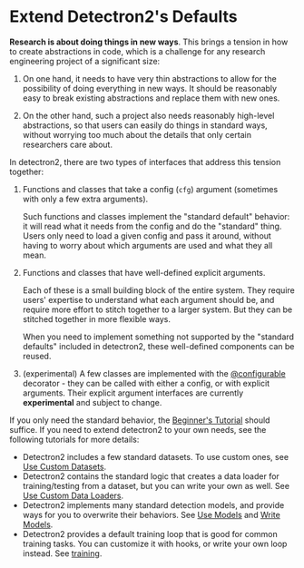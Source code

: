 # Extend Detectron2's Defaults

__Research is about doing things in new ways__.
This brings a tension in how to create abstractions in code,
which is a challenge for any research engineering project of a significant size:

1. On one hand, it needs to have very thin abstractions to allow for the possibility of doing
   everything in new ways. It should be reasonably easy to break existing
   abstractions and replace them with new ones.

2. On the other hand, such a project also needs reasonably high-level
   abstractions, so that users can easily do things in standard ways,
   without worrying too much about the details that only certain researchers care about.

In detectron2, there are two types of interfaces that address this tension together:

1. Functions and classes that take a config (`cfg`) argument
   (sometimes with only a few extra arguments).

   Such functions and classes implement
   the "standard default" behavior: it will read what it needs from the
   config and do the "standard" thing.
   Users only need to load a given config and pass it around, without having to worry about
   which arguments are used and what they all mean.

2. Functions and classes that have well-defined explicit arguments.

   Each of these is a small building block of the entire system.
   They require users' expertise to understand what each argument should be,
   and require more effort to stitch together to a larger system.
   But they can be stitched together in more flexible ways.

   When you need to implement something not supported by the "standard defaults"
   included in detectron2, these well-defined components can be reused.

3. (experimental) A few classes are implemented with the
   [@configurable](../../modules/config.html#detectron2.config.configurable)
   decorator - they can be called with either a config, or with explicit arguments.
   Their explicit argument interfaces are currently __experimental__ and subject to change.


If you only need the standard behavior, the [Beginner's Tutorial](./getting_started.md)
should suffice. If you need to extend detectron2 to your own needs,
see the following tutorials for more details:

* Detectron2 includes a few standard datasets. To use custom ones, see
  [Use Custom Datasets](./datasets.md).
* Detectron2 contains the standard logic that creates a data loader for training/testing from a
  dataset, but you can write your own as well. See [Use Custom Data Loaders](./data_loading.md).
* Detectron2 implements many standard detection models, and provide ways for you
  to overwrite their behaviors. See [Use Models](models.html) and [Write Models](./write-models.md).
* Detectron2 provides a default training loop that is good for common training tasks.
  You can customize it with hooks, or write your own loop instead. See [training](./training.md).
